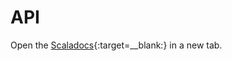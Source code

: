API
===

Open the [Scaladocs]{:target=__blank:} in a new tab.


[Scaladocs]: ../scaladocs/nl/knaw/dans/lib/index.html